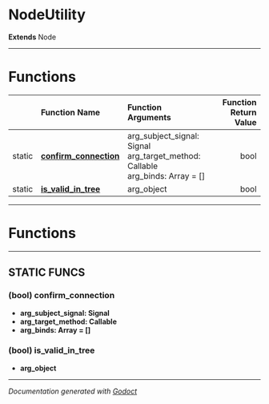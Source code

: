 # NodeUtility    
**Extends** Node
        




---
# Functions

| | Function Name | Function Arguments | Function Return Value |
| --- | :--- | :--- | ---: |
| static | **[confirm_connection](#bool-confirm_connection)** | arg_subject_signal: Signal<br>arg_target_method: Callable<br>arg_binds: Array = []<br> | bool
| static | **[is_valid_in_tree](#bool-is_valid_in_tree)** | arg_object<br> | bool


---
# Functions


---
## STATIC FUNCS
### (bool) confirm_connection
- **arg_subject_signal: Signal**
- **arg_target_method: Callable**
- **arg_binds: Array = []**

### (bool) is_valid_in_tree
- **arg_object**




---
*Documentation generated with [Godoct](https://github.com/newwby/Godoct)*